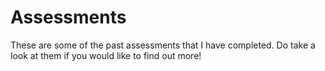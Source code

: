 # Assessments

These are some of the past assessments that I have completed. Do take a look at them if you would like to find out more!
